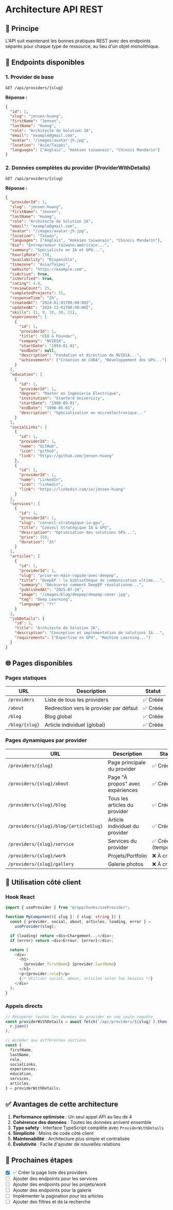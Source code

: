 # Architecture API REST

## 🎯 **Principe**

L'API suit maintenant les bonnes pratiques REST avec des endpoints séparés pour chaque type de ressource, au lieu d'un objet monolithique.

## 📡 **Endpoints disponibles**

### 1. **Provider de base**

```
GET /api/providers/{slug}
```

**Réponse :**

```json
{
  "id": 1,
  "slug": "jensen-huang",
  "firstName": "Jensen",
  "lastName": "Huang",
  "role": "Architecte de Solution IA",
  "email": "example@gmail.com",
  "avatar": "/images/avatar-jh.jpg",
  "location": "Asie/Taipei",
  "languages": ["Anglais", "Hokkien taïwanais", "Chinois Mandarin"]
}
```

### 2. **Données complètes du provider (ProviderWithDetails)**

```
GET /api/providers/{slug}
```

**Réponse :**

```json
{
  "providerId": 1,
  "slug": "jensen-huang",
  "firstName": "Jensen",
  "lastName": "Huang",
  "role": "Architecte de Solution IA",
  "email": "example@gmail.com",
  "avatar": "/images/avatar-jh.jpg",
  "location": "Taïwan",
  "languages": ["Anglais", "Hokkien taïwanais", "Chinois Mandarin"],
  "bio": "Entrepreneur taïwano‑américain...",
  "summary": "Spécialiste en IA et GPU...",
  "hourlyRate": 150,
  "availability": "Disponible",
  "timezone": "Asia/Taipei",
  "website": "https://example.com",
  "isActive": true,
  "isVerified": true,
  "rating": 4.8,
  "reviewCount": 25,
  "completedProjects": 15,
  "responseTime": "2h",
  "createdAt": "2024-01-01T00:00:00Z",
  "updatedAt": "2024-12-01T00:00:00Z",
  "skills": [1, 9, 19, 20, 21],
  "experiences": [
    {
      "id": 1,
      "providerId": 1,
      "title": "CEO & Founder",
      "company": "NVIDIA",
      "startDate": "1993-01-01",
      "endDate": null,
      "description": "Fondation et direction de NVIDIA...",
      "achievements": ["Création de CUDA", "Développement des GPU..."]
    }
  ],
  "education": [
    {
      "id": 1,
      "providerId": 1,
      "degree": "Master en Ingénierie Électrique",
      "institution": "Stanford University",
      "startDate": "1988-09-01",
      "endDate": "1990-06-01",
      "description": "Spécialisation en microélectronique..."
    }
  ],
  "socialLinks": [
    {
      "id": 1,
      "providerId": 1,
      "name": "GitHub",
      "icon": "github",
      "link": "https://github.com/jensen-huang"
    },
    {
      "id": 2,
      "providerId": 1,
      "name": "LinkedIn",
      "icon": "linkedin",
      "link": "https://linkedin.com/in/jensen-huang"
    }
  ],
  "services": [
    {
      "id": 1,
      "providerId": 1,
      "slug": "conseil-strategique-ia-gpu",
      "title": "Conseil Stratégique IA & GPU",
      "description": "Optimisation des solutions GPU...",
      "price": 150,
      "duration": "2h"
    }
  ],
  "articles": [
    {
      "id": 1,
      "providerId": 1,
      "slug": "prise-en-main-rapide-avec-deepep",
      "title": "DeepEP : la bibliothèque de communication ultime...",
      "summary": "Découvrez comment DeepEP révolutionne...",
      "publishedAt": "2025-07-24",
      "image": "/images/blog/deepep/deepep-cover.jpg",
      "tag": "Deep Learning",
      "language": "fr"
    }
  ],
  "jobDetails": {
    "id": 1,
    "title": "Architecte de Solution IA",
    "description": "Conception et implémentation de solutions IA...",
    "requirements": ["Expertise en GPU", "Machine Learning..."]
  }
}
```

## 🌐 **Pages disponibles**

### **Pages statiques**

| URL            | Description                             | Statut   |
| -------------- | --------------------------------------- | -------- |
| `/providers`   | Liste de tous les providers             | ✅ Créée |
| `/about`       | Redirection vers le provider par défaut | ✅ Créée |
| `/blog`        | Blog global                             | ✅ Créée |
| `/blog/{slug}` | Article individuel (global)             | ✅ Créée |

### **Pages dynamiques par provider**

| URL                                    | Description                      | Statut                |
| -------------------------------------- | -------------------------------- | --------------------- |
| `/providers/{slug}`                    | Page principale du provider      | ✅ Créée              |
| `/providers/{slug}/about`              | Page "À propos" avec expériences | ✅ Créée              |
| `/providers/{slug}/blog`               | Tous les articles du provider    | ✅ Créée              |
| `/providers/{slug}/blog/{articleSlug}` | Article individuel du provider   | ✅ Créée              |
| `/providers/{slug}/service`            | Services du provider             | ✅ Créée (temporaire) |
| `/providers/{slug}/work`               | Projets/Portfolio                | ❌ À créer            |
| `/providers/{slug}/gallery`            | Galerie photos                   | ❌ À créer            |

## 🔧 **Utilisation côté client**

### Hook React

```typescript
import { useProvider } from "@/app/hooks/useProvider";

function MyComponent({ slug }: { slug: string }) {
  const { provider, social, about, articles, loading, error } =
    useProvider(slug);

  if (loading) return <div>Chargement...</div>;
  if (error) return <div>Erreur: {error}</div>;

  return (
    <div>
      <h1>
        {provider.firstName} {provider.lastName}
      </h1>
      <p>{provider.role}</p>
      {/* Utiliser social, about, articles selon les besoins */}
    </div>
  );
}
```

### Appels directs

```typescript
// Récupérer toutes les données du provider en une seule requête
const providerWithDetails = await fetch(`/api/providers/${slug}`).then((r) =>
  r.json()
);

// Accéder aux différentes sections
const {
  firstName,
  lastName,
  role,
  socialLinks,
  experiences,
  education,
  services,
  articles,
} = providerWithDetails;
```

## ✅ **Avantages de cette architecture**

1. **Performance optimisée** : Un seul appel API au lieu de 4
2. **Cohérence des données** : Toutes les données arrivent ensemble
3. **Type safety** : Interface TypeScript complète avec `ProviderWithDetails`
4. **Simplicité** : Moins de code côté client
5. **Maintenabilité** : Architecture plus simple et centralisée
6. **Évolutivité** : Facile d'ajouter de nouvelles relations

## 🚀 **Prochaines étapes**

- [x] ✅ Créer la page liste des providers
- [ ] Ajouter des endpoints pour les services
- [ ] Ajouter des endpoints pour les projets/work
- [ ] Ajouter des endpoints pour la galerie
- [ ] Implémenter la pagination pour les articles
- [ ] Ajouter des filtres et de la recherche
